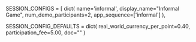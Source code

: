 SESSION_CONFIGS = [
dict(
name='informal',
display_name="Informal Game",
num_demo_participants=2,
app_sequence=['informal']
),

SESSION_CONFIG_DEFAULTS = dict(
    real_world_currency_per_point=0.40, participation_fee=5.00, doc=""
)


